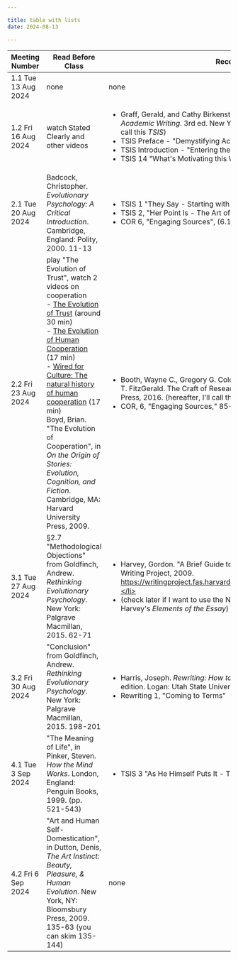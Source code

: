 ```yaml
---

title: table with lists
date: 2024-08-13

---
```

| Meeting Number | Read Before Class | Recommended Reading |
|----------------|-------------------|---------------------|
| 1.1 Tue 13 Aug 2024 | none | none |
| 1.2 Fri 16 Aug 2024 | watch Stated Clearly and other videos | <ul><li>Graff, Gerald, and Cathy Birkenstein. _"They Say / I Say": The Moves That Matter in Academic Writing_. 3rd ed. New York: W. W. Norton & Company, 2014. (hereafter, I'll call this _TSIS_)</li><li>TSIS Preface - "Demystifying Academic Conversation", xvi-xxvi</li><li>TSIS Introduction - "Entering the Conversation", 1-15</li><li>TSIS 14 "What's Motivating this Writer? Reading for the Conversation", 174-183</li></ul> |
| 2.1 Tue 20 Aug 2024 | Badcock, Christopher. _Evolutionary Psychology: A Critical Introduction_. Cambridge, England: Polity, 2000. 11-13 | <ul><li>TSIS 1 "They Say - Starting with What Others Are Saying", 19-29</li><li>TSIS 2, "Her Point Is - The Art of Summarizing", 30-41</li><li>COR 6, "Engaging Sources", (6.1-6.5 only, 85-94)</li></ul> |
| 2.2 Fri 23 Aug 2024 | play "The Evolution of Trust", watch 2 videos on cooperation<br>- [The Evolution of Trust](https://ncase.me/trust/) (around 30 min)<br>- [The Evolution of Human Cooperation](https://www.youtube.com/watch?v=Gw5MoMG1vJw) (17 min)<br>- [Wired for Culture: The natural history of human cooperation](https://www.youtube.com/watch?v=XdhG7WX9Fmg) (17 min)<br>Boyd, Brian. "The Evolution of Cooperation", in _On the Origin of Stories: Evolution, Cognition, and Fiction_. Cambridge, MA: Harvard University Press, 2009. | <ul><li>Booth, Wayne C., Gregory G. Colomb, Joseph M. Williams, Joseph Bizup, and William T. FitzGerald. The Craft of Research. 4th ed. Chicago, IL: University of Chicago Press, 2016. (hereafter, I'll call this COR)</li><li>COR, 6, "Engaging Sources," 85-105- [should I assign this? what's in it?]</li></ul> |
| 3.1 Tue 27 Aug 2024 | §2.7 "Methodological Objections" from Goldfinch, Andrew. _Rethinking Evolutionary Psychology_. New York: Palgrave Macmillan, 2015. 62-71 | <ul><li>Harvey, Gordon. "A Brief Guide to the Elements of the Academic Essay." Harvard Writing Project, 2009. https://writingproject.fas.harvard.edu/files/hwp/files/hwp_brief_guides_elements.pdf.</li><li>(check later if I want to use the NUSC "Common Terms in Argumentative Writing or Harvey's _Elements of the Essay_)</li></ul> |
| 3.2 Fri 30 Aug 2024 | "Conclusion" from Goldfinch, Andrew. _Rethinking Evolutionary Psychology_. New York: Palgrave Macmillan, 2015. 198-201 | <ul><li>Harris, Joseph. _Rewriting: How to Do Things with Texts, Second Edition_. Second edition. Logan: Utah State University Press, 2017. (hereafter, I'll call this Rewriting)</li><li>Rewriting 1, "Coming to Terms"</li></ul> |
| 4.1 Tue 3 Sep 2024 | "The Meaning of Life", in Pinker, Steven. _How the Mind Works_. London, England: Penguin Books, 1999. (pp. 521-543) | <ul><li>TSIS 3 "As He Himself Puts It - The Art of Quoting", 42-51</li></ul> |
| 4.2 Fri 6 Sep 2024 | "Art and Human Self-Domestication", in Dutton, Denis, _The Art Instinct: Beauty, Pleasure, & Human Evolution_. New York, NY: Bloomsbury Press, 2009. 135-63 (you can skim 135-144) | none |
